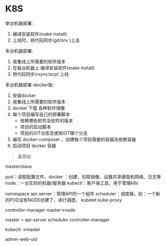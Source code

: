 # K8S


单台机器部署:

1. 编译安装软件(make install)  
2. 上线时，把代码同步(git/snv )上去


多台机器部署:
1. 收集线上所需要的软件版本
2. 在每台机器上 编译安装软件(make install)  
3. 把代码同步(rsync/scp) 上线

多台机器部署-docker版:
1. 安装docker
2. 收集线上所需要的软件版本
3. docker 下载 各种软件镜像
4. 每个项目编写自己的部署脚本
	- 依赖哪些软件及软件的版本
	- 项目的启动脚本
	- 项目的GIT仓库及使用GIT哪个分支
1. 编写 docker-composer ，创建每个项目需要的容器及依赖容器
2. 启动项目 docker 容器





>最原始

master/slave

pod：读取配置文件，docker ：创建、拉取镜像、设置共享硬盘和网络、日志等
node：一台实际的机器/服务器
kubectl：客户端工具，用于管理k8s

namespace
api-server：管理API的一个组件
scheduler：调度器。如：一个新的POD没有NODE创建了，进行调度。
kubelet
kube\-proxy

controller-manager
master\-\>node

master = api\-server scheduler controller\-manager

kubectl \-\>master

admin\-web\-uid

